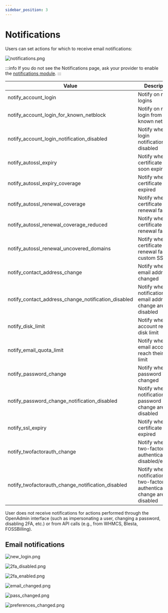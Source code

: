 ```yaml
---
sidebar_position: 3
---
```


# Notifications

Users can set actions for which to receive email notifications:

![notifications.png](/img/panel/v2/notifications.png)

:::info
If you do not see the Notifications page, ask your provider to enable the [notifications module](/docs/admin/settings/openpanel/#notifications).
:::

| Value                                          | Description                                  | Default |
|------------------------------------------------|----------------------------------------------|---------|
| notify_account_login                           | Notify on new logins                         | 1       |
| notify_account_login_for_known_netblock        | Notify on new login from known netblock      | 1       |
| notify_account_login_notification_disabled     | Notify when login notifications are disabled | 1       |
| notify_autossl_expiry                          | Notify when SSL certificate is soon expiring | 0       |
| notify_autossl_expiry_coverage                 | Notify when SSL certificate is expired       | 0       |
| notify_autossl_renewal_coverage                | Notify when certificate renewal failed   | 0       |
| notify_autossl_renewal_coverage_reduced        | Notify when certificate renewal failed   | 0       |
| notify_autossl_renewal_uncovered_domains       | Notify when certificate renewal failes for custom SSL| 0   |
| notify_contact_address_change                  | Notify when email address is changed             | 1       |
| notify_contact_address_change_notification_disabled | Notify when notifications for email address change are disabled | 1   |
| notify_disk_limit                              | Notify when account reached disk limit                         | 1       |
| notify_email_quota_limit                       | Notify when email accounts reach their quota limit                  | 1       |
| notify_password_change                         | Notify when password is changed                    | 1       |
| notify_password_change_notification_disabled   | Notify when notifications for password change are disabled      | 1       |
| notify_ssl_expiry                              | Notify when SSL certificate is expired                      | 1       |
| notify_twofactorauth_change                    | Notify when two-factor authentication is disabled/enabled   | 1       |
| notify_twofactorauth_change_notification_disabled | Notify when notifications for two-factor authenticatin change are disabled | 1 |


User does not receive notifications for actions performed through the OpenAdmin interface (such as impersonating a user, changing a password, disabling 2FA, etc.) or from API calls (e.g., from WHMCS, Blesta, FOSSBilling).


## Email notifications

![new_login.png](/img/panel/v1/account/new_login.png)

![2fa_disabled.png](/img/panel/v1/account/2fa_disabled.png)

![2fa_enabled.png](/img/panel/v1/account/2fa_enabled.png)

![email_changed.png](/img/panel/v1/account/email_changed.png)

![pass_changed.png](/img/panel/v1/account/pass_changed.png)

![preferences_changed.png](/img/panel/v1/account/preferences_changed.png)
